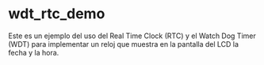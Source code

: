 # wdt_rtc_demo

Este es un ejemplo del uso del Real Time Clock (RTC) y el Watch Dog Timer (WDT) para implementar un reloj que muestra en la pantalla del LCD la fecha y la hora.

